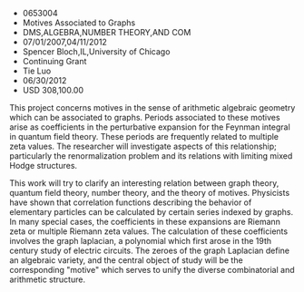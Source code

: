 
* 0653004
* Motives Associated to Graphs
* DMS,ALGEBRA,NUMBER THEORY,AND COM
* 07/01/2007,04/11/2012
* Spencer Bloch,IL,University of Chicago
* Continuing Grant
* Tie Luo
* 06/30/2012
* USD 308,100.00

This project concerns motives in the sense of arithmetic algebraic geometry
which can be associated to graphs. Periods associated to these motives arise as
coefficients in the perturbative expansion for the Feynman integral in quantum
field theory. These periods are frequently related to multiple zeta values. The
researcher will investigate aspects of this relationship; particularly the
renormalization problem and its relations with limiting mixed Hodge structures.

This work will try to clarify an interesting relation between graph theory,
quantum field theory, number theory, and the theory of motives. Physicists have
shown that correlation functions describing the behavior of elementary particles
can be calculated by certain series indexed by graphs. In many special cases,
the coefficients in these expansions are Riemann zeta or multiple Riemann zeta
values. The calculation of these coefficients involves the graph laplacian, a
polynomial which first arose in the 19th century study of electric circuits. The
zeroes of the graph Laplacian define an algebraic variety, and the central
object of study will be the corresponding "motive" which serves to unify the
diverse combinatorial and arithmetic structure.
